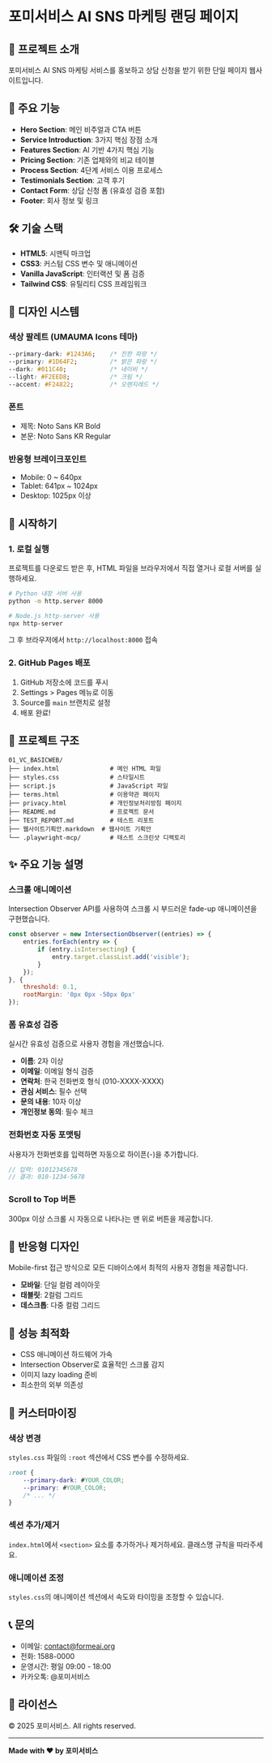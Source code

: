 # 포미서비스 AI SNS 마케팅 랜딩 페이지

## 📌 프로젝트 소개

포미서비스 AI SNS 마케팅 서비스를 홍보하고 상담 신청을 받기 위한 단일 페이지 웹사이트입니다.

## 🎯 주요 기능

- **Hero Section**: 메인 비주얼과 CTA 버튼
- **Service Introduction**: 3가지 핵심 장점 소개
- **Features Section**: AI 기반 4가지 핵심 기능
- **Pricing Section**: 기존 업체와의 비교 테이블
- **Process Section**: 4단계 서비스 이용 프로세스
- **Testimonials Section**: 고객 후기
- **Contact Form**: 상담 신청 폼 (유효성 검증 포함)
- **Footer**: 회사 정보 및 링크

## 🛠️ 기술 스택

- **HTML5**: 시맨틱 마크업
- **CSS3**: 커스텀 CSS 변수 및 애니메이션
- **Vanilla JavaScript**: 인터랙션 및 폼 검증
- **Tailwind CSS**: 유틸리티 CSS 프레임워크

## 🎨 디자인 시스템

### 색상 팔레트 (UMAUMA Icons 테마)

```css
--primary-dark: #1243A6;    /* 진한 파랑 */
--primary: #1D64F2;         /* 밝은 파랑 */
--dark: #011C40;            /* 네이비 */
--light: #F2EED8;           /* 크림 */
--accent: #F24822;          /* 오렌지레드 */
```

### 폰트

- 제목: Noto Sans KR Bold
- 본문: Noto Sans KR Regular

### 반응형 브레이크포인트

- Mobile: 0 ~ 640px
- Tablet: 641px ~ 1024px
- Desktop: 1025px 이상

## 🚀 시작하기

### 1. 로컬 실행

프로젝트를 다운로드 받은 후, HTML 파일을 브라우저에서 직접 열거나 로컬 서버를 실행하세요.

```bash
# Python 내장 서버 사용
python -m http.server 8000

# Node.js http-server 사용
npx http-server
```

그 후 브라우저에서 `http://localhost:8000` 접속

### 2. GitHub Pages 배포

1. GitHub 저장소에 코드를 푸시
2. Settings > Pages 메뉴로 이동
3. Source를 `main` 브랜치로 설정
4. 배포 완료!

## 📁 프로젝트 구조

```
01_VC_BASICWEB/
├── index.html              # 메인 HTML 파일
├── styles.css              # 스타일시트
├── script.js               # JavaScript 파일
├── terms.html              # 이용약관 페이지
├── privacy.html            # 개인정보처리방침 페이지
├── README.md               # 프로젝트 문서
├── TEST_REPORT.md          # 테스트 리포트
├── 웹사이트기획안.markdown  # 웹사이트 기획안
└── .playwright-mcp/        # 테스트 스크린샷 디렉토리
```

## ✨ 주요 기능 설명

### 스크롤 애니메이션

Intersection Observer API를 사용하여 스크롤 시 부드러운 fade-up 애니메이션을 구현했습니다.

```javascript
const observer = new IntersectionObserver((entries) => {
    entries.forEach(entry => {
        if (entry.isIntersecting) {
            entry.target.classList.add('visible');
        }
    });
}, {
    threshold: 0.1,
    rootMargin: '0px 0px -50px 0px'
});
```

### 폼 유효성 검증

실시간 유효성 검증으로 사용자 경험을 개선했습니다.

- **이름**: 2자 이상
- **이메일**: 이메일 형식 검증
- **연락처**: 한국 전화번호 형식 (010-XXXX-XXXX)
- **관심 서비스**: 필수 선택
- **문의 내용**: 10자 이상
- **개인정보 동의**: 필수 체크

### 전화번호 자동 포맷팅

사용자가 전화번호를 입력하면 자동으로 하이픈(-)을 추가합니다.

```javascript
// 입력: 01012345678
// 결과: 010-1234-5678
```

### Scroll to Top 버튼

300px 이상 스크롤 시 자동으로 나타나는 맨 위로 버튼을 제공합니다.

## 📱 반응형 디자인

Mobile-first 접근 방식으로 모든 디바이스에서 최적의 사용자 경험을 제공합니다.

- **모바일**: 단일 컬럼 레이아웃
- **태블릿**: 2컬럼 그리드
- **데스크톱**: 다중 컬럼 그리드

## 🎯 성능 최적화

- CSS 애니메이션 하드웨어 가속
- Intersection Observer로 효율적인 스크롤 감지
- 이미지 lazy loading 준비
- 최소한의 외부 의존성

## 🔧 커스터마이징

### 색상 변경

`styles.css` 파일의 `:root` 섹션에서 CSS 변수를 수정하세요.

```css
:root {
    --primary-dark: #YOUR_COLOR;
    --primary: #YOUR_COLOR;
    /* ... */
}
```

### 섹션 추가/제거

`index.html`에서 `<section>` 요소를 추가하거나 제거하세요. 클래스명 규칙을 따라주세요.

### 애니메이션 조정

`styles.css`의 애니메이션 섹션에서 속도와 타이밍을 조정할 수 있습니다.

## 📞 문의

- 이메일: contact@formeai.org
- 전화: 1588-0000
- 운영시간: 평일 09:00 - 18:00
- 카카오톡: @포미서비스

## 📄 라이선스

© 2025 포미서비스. All rights reserved.

---

**Made with ❤️ by 포미서비스**


